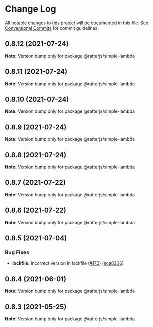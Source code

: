 # Change Log

All notable changes to this project will be documented in this file.
See [Conventional Commits](https://conventionalcommits.org) for commit guidelines.

## 0.8.12 (2021-07-24)

**Note:** Version bump only for package @rafterjs/simple-lambda





## 0.8.11 (2021-07-24)

**Note:** Version bump only for package @rafterjs/simple-lambda





## 0.8.10 (2021-07-24)

**Note:** Version bump only for package @rafterjs/simple-lambda





## 0.8.9 (2021-07-24)

**Note:** Version bump only for package @rafterjs/simple-lambda





## 0.8.8 (2021-07-24)

**Note:** Version bump only for package @rafterjs/simple-lambda





## 0.8.7 (2021-07-22)

**Note:** Version bump only for package @rafterjs/simple-lambda





## 0.8.6 (2021-07-22)

**Note:** Version bump only for package @rafterjs/simple-lambda





## 0.8.5 (2021-07-04)


### Bug Fixes

* **lockfile:** incorrect version in lockfile ([#172](https://github.com/rafterjs/rafter/issues/172)) ([eca8206](https://github.com/rafterjs/rafter/commit/eca820680574c45714a5cf56560b5f41a1553fa1))





## 0.8.4 (2021-06-01)

**Note:** Version bump only for package @rafterjs/simple-lambda

## 0.8.3 (2021-05-25)

**Note:** Version bump only for package @rafterjs/simple-lambda
